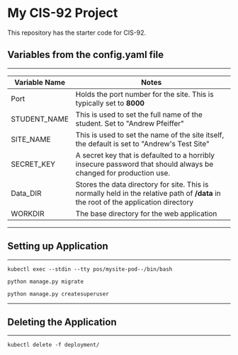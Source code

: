 # My CIS-92 Project 

This repository has the starter code for CIS-92. 

## Variables from the config.yaml file
----
| Variable Name | Notes|
|----|----|
|Port| Holds the port number for the site. This is typically set to **8000** |
|STUDENT_NAME| This is used to set the full name of the student. Set to "Andrew Pfeiffer" |
|SITE_NAME| This is used to set the name of the site itself, the default is set to "Andrew's Test Site" |
|SECRET_KEY|A secret key that is defaulted to a horribly insecure password that should always be changed for production use. |
|Data_DIR|Stores the data directory for site. This is normally held in the relative path of **/data** in the root of the application directory|
|WORKDIR|The base directory for the web application |
----

## Setting up Application
----

````
kubectl exec --stdin --tty pos/mysite-pod--/bin/bash
````
````
python manage.py migrate
````
````
python manage.py createsuperuser
````
----
## Deleting the Application
----
````
kubectl delete -f deployment/
````
